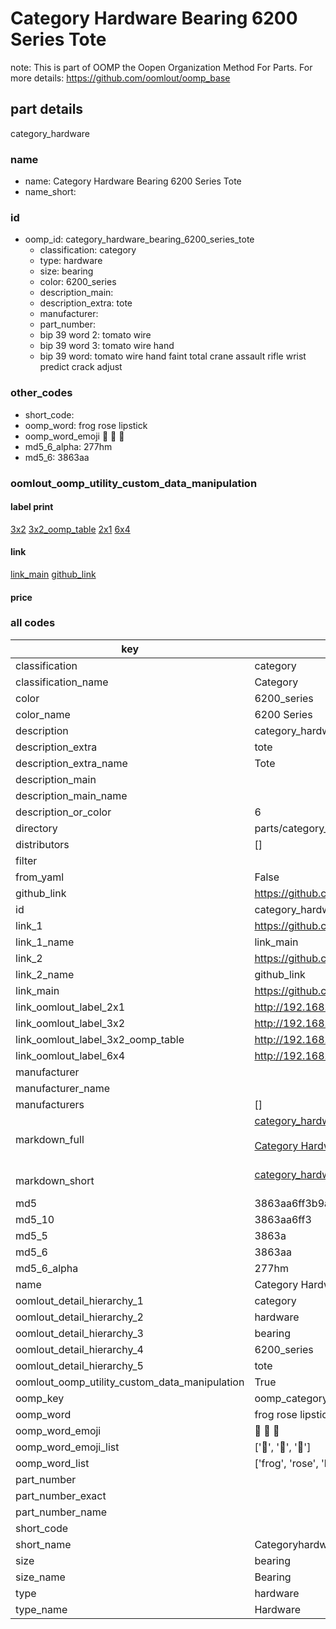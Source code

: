 # Category Hardware Bearing 6200 Series Tote  

note: This is part of OOMP the Oopen Organization Method For Parts. For more details: https://github.com/oomlout/oomp_base

##  part details



category_hardware

### name
* name: Category Hardware Bearing 6200 Series Tote
* name_short: 
### id
* oomp_id: category_hardware_bearing_6200_series_tote
  * classification: category
  * type: hardware
  * size: bearing
  * color: 6200_series
  * description_main: 
  * description_extra: tote
  * manufacturer: 
  * part_number: 
  * bip 39 word 2: tomato wire
  * bip 39 word 3: tomato wire hand
  * bip 39 word: tomato wire hand faint total crane assault rifle wrist predict crack adjust

### other_codes
* short_code: 
* oomp_word: frog rose lipstick
* oomp_word_emoji :frog: :rose: :lipstick:
* md5_6_alpha: 277hm
* md5_6: 3863aa






### oomlout_oomp_utility_custom_data_manipulation
#### label print
[3x2](http://192.168.1.245:1112/?label=oomp%20277hm)
[3x2_oomp_table](http://192.168.1.107:1112/?label=oomp%20277hm)
[2x1](http://192.168.1.242:1112/?label=oomp%20277hm)
[6x4](http://192.168.1.55:1112/?label=oomp%20277hm)    

#### link

[link_main](https://github.com/oomlout/oomlout_oomp_current_version_messy/tree/main/parts/category_hardware_bearing_6200_series_tote) [github_link](https://github.com/oomlout/oomlout_oomp_part_src/tree/main/parts/category_hardware_bearing_6200_series_tote)                             

#### price







### all codes 
| key | value |  
| --- | --- |  
| classification | category |  
| classification_name | Category |  
| color | 6200_series |  
| color_name | 6200 Series |  
| description | category_hardware |  
| description_extra | tote |  
| description_extra_name | Tote |  
| description_main |  |  
| description_main_name |  |  
| description_or_color | 6  |  
| directory | parts/category_hardware_bearing_6200_series_tote |  
| distributors | [] |  
| filter |  |  
| from_yaml | False |  
| github_link | https://github.com/oomlout/oomlout_oomp_part_src/tree/main/parts/category_hardware_bearing_6200_series_tote |  
| id | category_hardware_bearing_6200_series_tote |  
| link_1 | https://github.com/oomlout/oomlout_oomp_current_version_messy/tree/main/parts/category_hardware_bearing_6200_series_tote |  
| link_1_name | link_main |  
| link_2 | https://github.com/oomlout/oomlout_oomp_part_src/tree/main/parts/category_hardware_bearing_6200_series_tote |  
| link_2_name | github_link |  
| link_main | https://github.com/oomlout/oomlout_oomp_current_version_messy/tree/main/parts/category_hardware_bearing_6200_series_tote |  
| link_oomlout_label_2x1 | http://192.168.1.242:1112/?label=oomp%20277hm |  
| link_oomlout_label_3x2 | http://192.168.1.245:1112/?label=oomp%20277hm |  
| link_oomlout_label_3x2_oomp_table | http://192.168.1.107:1112/?label=oomp%20277hm |  
| link_oomlout_label_6x4 | http://192.168.1.55:1112/?label=oomp%20277hm |  
| manufacturer |  |  
| manufacturer_name |  |  
| manufacturers | [] |  
| markdown_full | [category_hardware_bearing_6200_series_tote](https://github.com/oomlout/oomlout_oomp_current_version_messy/tree/main/parts/category_hardware_bearing_6200_series_tote)<br>[](https://github.com/oomlout/oomlout_oomp_current_version_messy/tree/main/parts/category_hardware_bearing_6200_series_tote)<br>[Category Hardware Bearing 6200 Series Tote](https://github.com/oomlout/oomlout_oomp_current_version_messy/tree/main/parts/category_hardware_bearing_6200_series_tote)<br><br> |  
| markdown_short | [category_hardware_bearing_6200_series_tote](https://github.com/oomlout/oomlout_oomp_current_version_messy/tree/main/parts/category_hardware_bearing_6200_series_tote)<br><br> |  
| md5 | 3863aa6ff3b9a1b0c972e51ed1bf0f20 |  
| md5_10 | 3863aa6ff3 |  
| md5_5 | 3863a |  
| md5_6 | 3863aa |  
| md5_6_alpha | 277hm |  
| name | Category Hardware Bearing 6200 Series Tote |  
| oomlout_detail_hierarchy_1 | category |  
| oomlout_detail_hierarchy_2 | hardware |  
| oomlout_detail_hierarchy_3 | bearing |  
| oomlout_detail_hierarchy_4 | 6200_series |  
| oomlout_detail_hierarchy_5 | tote |  
| oomlout_oomp_utility_custom_data_manipulation | True |  
| oomp_key | oomp_category_hardware_bearing_6200_series_tote |  
| oomp_word | frog rose lipstick |  
| oomp_word_emoji | :frog: :rose: :lipstick: |  
| oomp_word_emoji_list | [':frog:', ':rose:', ':lipstick:'] |  
| oomp_word_list | ['frog', 'rose', 'lipstick'] |  
| part_number |  |  
| part_number_exact |  |  
| part_number_name |  |  
| short_code |  |  
| short_name | Categoryhardware |  
| size | bearing |  
| size_name | Bearing |  
| type | hardware |  
| type_name | Hardware |  

